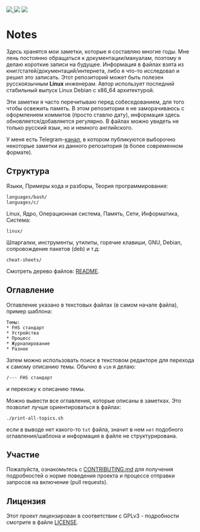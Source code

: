 <div>
<a href="https://github.com/iikrllx/notes">
    <img src="https://img.shields.io/badge/Knowledge%20Base--RUS-blue?style=flat&label=%D0%91%D0%B0%D0%B7%D0%B0%20%D0%B7%D0%BD%D0%B0%D0%BD%D0%B8%D0%B9&labelColor=008000">
</a>
<img src="https://img.shields.io/github/repo-size/iikrllx/notes.svg?label=Repo%20size&style=flat">
<a href="https://github.com/iikrllx/notes/blob/master/CONTRIBUTING.md">
    <img src="https://img.shields.io/badge/Welcome-black?style=flat&label=Contributions&labelColor=gray">
</a>
</div>

# Notes
Здесь хранятся мои заметки, которые я составляю многие годы. Мне лень постоянно обращаться к
документации/мануалам, поэтому я делаю короткие записи на будущее. Информация в файлах взята из
книг/статей/документаций/интернета, либо я что-то исследовал и решил это записать. Этот репозиторий
может быть полезен русскоязычным **Linux** инженерам. Автор использует последний стабильный выпуск
Linux Debian с x86_64 архитектурой.

Эти заметки я часто перечитываю перед собеседованием, для того чтобы освежить память. В этом
репозитории я не заморачиваюсь с оформлением коммитов (просто ставлю дату), информация здесь
обновляется/добавляется регулярно. В файлах можно увидеть не только русский язык, но и немного
английского.

У меня есть Telegram-[канал](https://t.me/krxnotes), в котором публикуются выборочно некоторые
заметки из данного репозитория (в более современном формате).

## Структура
Языки, Примеры кода и разборы, Теория программирования:
```
languages/bash/
languages/c/
```

Linux, Ядро, Операционная система, Память, Сети, Информатика, Система:
```
linux/
```

Шпаргалки, инструменты, утилиты, горячие клавиши, GNU, Debian, сопровождение пакетов (deb) и т.д:
```
cheat-sheets/
```

Смотреть дерево файлов: [README](https://github.com/iikrllx/notes/blob/master/README).

## Оглавление
Оглавление указано в текстовых файлах (в самом начале файла), пример шаблона:
```
Темы:
* FHS стандарт
* Устройства
* Процесс
* Журналирование
* Разное
```
Затем можно использовать поиск в текстовом редакторе для перехода к самому описанию темы. Обычно в
```vim``` я делаю:
```
/--- FHS стандарт
```
и перехожу к описанию темы.

Можно вывести все оглавления, которые описаны в заметках. Это позволит лучше ориентироваться
в файлах:
```
./print-all-topics.sh
```
если в выводе нет какого-то ```txt``` файла, значит в нем ```нет``` подобного оглавления/шаблона и
информация в файле не структурирована.

## Участие
Пожалуйста, ознакомьтесь с
[CONTRIBUTING.md](https://github.com/iikrllx/notes/blob/master/CONTRIBUTING.md) для получения
подробностей о норме поведения проекта и процессе отправки запросов на включение (pull requests).

## Лицензия
Этот проект лицензирован в соответствии с GPLv3 - подробности смотрите в файле
[LICENSE](https://github.com/iikrllx/notes/blob/master/LICENSE).
